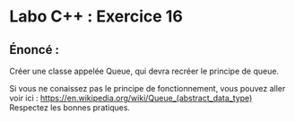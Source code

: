 # Labo C++ : Exercice 16

## Énoncé :

Créer une classe appelée Queue, qui devra recréer le principe de queue.

Si vous ne conaissez pas le principe de fonctionnement, vous pouvez aller voir ici : https://en.wikipedia.org/wiki/Queue_(abstract_data_type)
Respectez les bonnes pratiques.